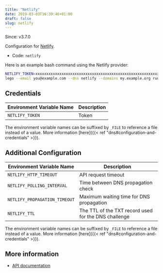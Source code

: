 ```yaml
---
title: "Netlify"
date: 2019-03-03T16:39:46+01:00
draft: false
slug: netlify
---
```


<!-- THIS DOCUMENTATION IS AUTO-GENERATED. PLEASE DO NOT EDIT. -->
<!-- providers/dns/netlify/netlify.toml -->
<!-- THIS DOCUMENTATION IS AUTO-GENERATED. PLEASE DO NOT EDIT. -->

Since: v3.7.0

Configuration for [Netlify](https://www.netlify.com).


<!--more-->

- Code: `netlify`

Here is an example bash command using the Netlify provider:

```bash
NETLIFY_TOKEN=xxxxxxxxxxxxxxxxxxxxxxxxxxxxxxxxxxxxxxxxxxxxxxxxxxxxxxxxxxxxxxxx \
lego --email you@example.com --dns netlify --domains my.example.org run
```




## Credentials

| Environment Variable Name | Description |
|-----------------------|-------------|
| `NETLIFY_TOKEN` | Token |

The environment variable names can be suffixed by `_FILE` to reference a file instead of a value.
More information [here]({{< ref "dns#configuration-and-credentials" >}}).


## Additional Configuration

| Environment Variable Name | Description |
|--------------------------------|-------------|
| `NETLIFY_HTTP_TIMEOUT` | API request timeout |
| `NETLIFY_POLLING_INTERVAL` | Time between DNS propagation check |
| `NETLIFY_PROPAGATION_TIMEOUT` | Maximum waiting time for DNS propagation |
| `NETLIFY_TTL` | The TTL of the TXT record used for the DNS challenge |

The environment variable names can be suffixed by `_FILE` to reference a file instead of a value.
More information [here]({{< ref "dns#configuration-and-credentials" >}}).




## More information

- [API documentation](https://open-api.netlify.com/)

<!-- THIS DOCUMENTATION IS AUTO-GENERATED. PLEASE DO NOT EDIT. -->
<!-- providers/dns/netlify/netlify.toml -->
<!-- THIS DOCUMENTATION IS AUTO-GENERATED. PLEASE DO NOT EDIT. -->
